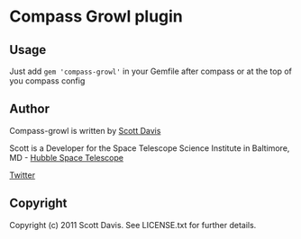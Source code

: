 # Compass Growl plugin

## Usage

Just add `gem 'compass-growl'` in your Gemfile after compass or at the top of you compass config

## Author

  Compass-growl is written by [Scott Davis](http://sdavis.info)
  
  Scott is a Developer for the Space Telescope Science Institute in Baltimore, MD - [Hubble Space Telescope](http://hubblesite.org)
  
  [Twitter](http://twitter.com/jetviper21)

## Copyright

Copyright (c) 2011 Scott Davis. See LICENSE.txt for further details.